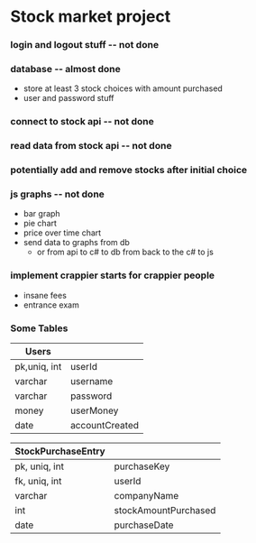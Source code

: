 # Stock market project

### login and logout stuff -- not done

### database -- almost done
+ store at least 3 stock choices with amount purchased
+ user and password stuff

### connect to stock api -- not done
### read data from stock api -- not done

### potentially add and remove stocks after initial choice

### js graphs -- not done
+ bar graph
+ pie chart
+ price over time chart
+ send data to graphs from db
  + or from api to c# to db from back to the c# to js

### implement crappier starts for crappier people
+ insane fees
+ entrance exam

### Some Tables

| Users        |                |
|--------------|----------------|
| pk,uniq, int | userId         |
| varchar      | username       |
| varchar      | password       |
| money        | userMoney      |
| date         | accountCreated |

| StockPurchaseEntry |                      |
| ------------------ | -----------          |
| pk, uniq, int      | purchaseKey          |
| fk, uniq, int      | userId               |
| varchar            | companyName          |
| int                | stockAmountPurchased |
| date               | purchaseDate         |
